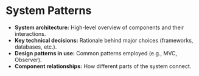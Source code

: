 # System Patterns

*   **System architecture:** High-level overview of components and their interactions.
*   **Key technical decisions:** Rationale behind major choices (frameworks, databases, etc.).
*   **Design patterns in use:** Common patterns employed (e.g., MVC, Observer).
*   **Component relationships:** How different parts of the system connect. 
